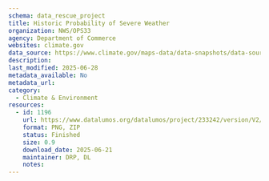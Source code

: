 ```yaml
---
schema: data_rescue_project 
title: Historic Probability of Severe Weather
organization: NWS/OPS33
agency: Department of Commerce
websites: climate.gov
data_source: https://www.climate.gov/maps-data/data-snapshots/data-source/historic-probability-severe-weather
description: 
last_modified: 2025-06-28
metadata_available: No
metadata_url: 
category:
  - Climate & Environment 
resources:
  - id: 1196
    url: https://www.datalumos.org/datalumos/project/233242/version/V2/view
    format: PNG, ZIP
    status: Finished
    size: 0.9
    download_date: 2025-06-21
    maintainer: DRP, DL
    notes: 
---
```


